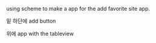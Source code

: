 using scheme to make a app for the add favorite site app. 



밑 하단에 add button 

위에 app with the tableview




